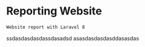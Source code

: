 # Reporting Website
```
Website report with Laravel 8
```
ssdasdasdasdassdasadsd
asasdasdasdasddasasdas
